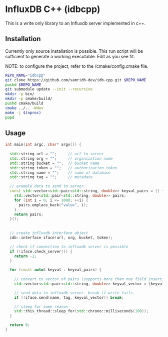 # InfluxDB C++ (idbcpp)

This is a write only library to an Influxdb server implemented in c++.

## Installation
Currently only source installation is possible.
This run script will be sufficient to generate a working executable. Edit as
you see fit.

NOTE: to configure the project, refer to the /cmake/config.cmake file.

```bash
REPO_NAME="idbcpp"
git clone https://github.com/samridh-dev/idb-cpp.git $REPO_NAME
pushd $REPO_NAME
git submodule update --init --recursive
mkdir -p bin/
mkdir -p cmake/build/
pushd cmake/build
cmake ../.. -Wdev
make -j $(nproc)
popd
```

## Usage

```cpp
int main(int argc, char* argv[]) {
    
  std::string url = "";     // url to server
  std::string org = "";     // organization name
  std::string bucket = "";  // bucket name
  std::string token = "";   // authorization token
  std::string name = "";    // name of database
  std::string tag = "";     // metadata

  // example data to send to server 
  const std::vector<std::pair<std::string, double>> keyval_pairs = [] {
    std::vector<std::pair<std::string, double>> pairs;
    for (int i = 0; i <= 1000; ++i) {
      pairs.emplace_back("value", i);
    }
    return pairs;
  }();
    
 
  // create influxdb interface object
  idb::interface iface(url, org, bucket, token);

  // check if connection to influxdb server is possible 
  if (!iface.check_server()) {
    return -1;
  }

  for (const auto& keyval : keyval_pairs) {
    
    // convert to vector of pairs (supports more than one field insertion)
    std::vector<std::pair<std::string, double>> keyval_vector = {keyval};

    // send data to influxdb server. break if write fails.
    if (!iface.send(name, tag, keyval_vector)) break;

    // sleep for some reason
    std::this_thread::sleep_for(std::chrono::milliseconds(100));
  }

  return 0;
}
```
